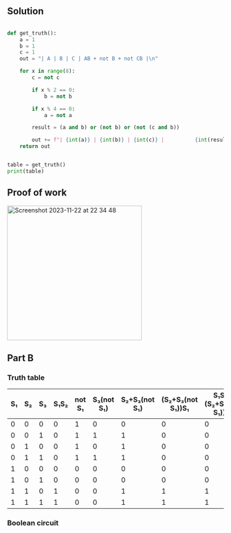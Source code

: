 ## Solution ##

```.py

def get_truth():
    a = 1
    b = 1
    c = 1
    out = "| A | B | C | AB + not B + not CB |\n"

    for x in range(8):
        c = not c

        if x % 2 == 0:
            b = not b

        if x % 4 == 0:
            a = not a

        result = (a and b) or (not b) or (not (c and b))

        out += f"| {int(a)} | {int(b)} | {int(c)} |          {int(result)}          |\n"
    return out


table = get_truth()
print(table)
```

## Proof of work ##

<img width="313" alt="Screenshot 2023-11-22 at 22 34 48" src="https://github.com/yuxuantaoisak/unit_2/assets/144768397/565b12f2-b49f-403a-b68f-b9e65de61172">

## Part B ##

### Truth table ###

| S₁ | S₂ | S₃ | S₁S₂ | not S₁ | S₃(not S₁) | S₂+S₃(not S₁) | (S₂+S₃(not S₁))S₁ | S₁S₂+(S₂+S₃(not S₁))S₁ |
|----|----|----|------|--------|------------|---------------|-------------------|------------------------|
| 0  | 0  | 0  | 0    | 1      | 0          | 0             | 0                 | 0                      |
| 0  | 0  | 1  | 0    | 1      | 1          | 1             | 0                 | 0                      |
| 0  | 1  | 0  | 0    | 1      | 0          | 1             | 0                 | 0                      |
| 0  | 1  | 1  | 0    | 1      | 1          | 1             | 0                 | 0                      |
| 1  | 0  | 0  | 0    | 0      | 0          | 0             | 0                 | 0                      |
| 1  | 0  | 1  | 0    | 0      | 0          | 0             | 0                 | 0                      |
| 1  | 1  | 0  | 1    | 0      | 0          | 1             | 1                 | 1                      |
| 1  | 1  | 1  | 1    | 0      | 0          | 1             | 1                 | 1                      |

### Boolean circuit ###

